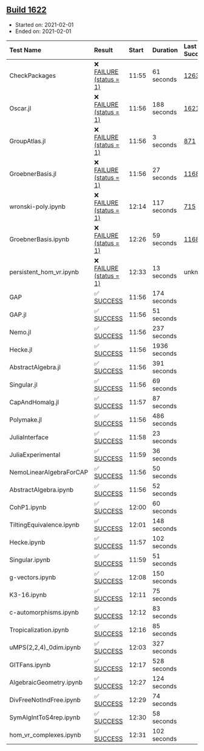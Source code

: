 ## [Build 1622](https://oscarci.mathematik.uni-kl.de/job/oscar-stable/1622/)

* Started on: 2021-02-01
* Ended on: 2021-02-01

| Test Name    | Result | Start | Duration | Last Success | First Failure |
|:-------------|:-------|:------|:---------|:-------------|:--------------|
| CheckPackages | ❌ [FAILURE (status = 1)](https://oscarci.mathematik.uni-kl.de/job/oscar-stable/1622/artifact/logs/build-1622/CheckPackages.log) | 11:55 | 61 seconds | [1263](https://oscarci.mathematik.uni-kl.de/job/oscar-stable/1263/) | [1264](https://oscarci.mathematik.uni-kl.de/job/oscar-stable/1264/) |
| Oscar.jl | ❌ [FAILURE (status = 1)](https://oscarci.mathematik.uni-kl.de/job/oscar-stable/1622/artifact/logs/build-1622/Oscar.jl.log) | 11:56 | 188 seconds | [1621](https://oscarci.mathematik.uni-kl.de/job/oscar-stable/1621/) | [1622](https://oscarci.mathematik.uni-kl.de/job/oscar-stable/1622/) |
| GroupAtlas.jl | ❌ [FAILURE (status = 1)](https://oscarci.mathematik.uni-kl.de/job/oscar-stable/1622/artifact/logs/build-1622/GroupAtlas.jl.log) | 11:56 | 3 seconds | [871](https://oscarci.mathematik.uni-kl.de/job/oscar-stable/871/) | [872](https://oscarci.mathematik.uni-kl.de/job/oscar-stable/872/) |
| GroebnerBasis.jl | ❌ [FAILURE (status = 1)](https://oscarci.mathematik.uni-kl.de/job/oscar-stable/1622/artifact/logs/build-1622/GroebnerBasis.jl.log) | 11:56 | 27 seconds | [1168](https://oscarci.mathematik.uni-kl.de/job/oscar-stable/1168/) | [1169](https://oscarci.mathematik.uni-kl.de/job/oscar-stable/1169/) |
| wronski-poly.ipynb | ❌ [FAILURE (status = 1)](https://oscarci.mathematik.uni-kl.de/job/oscar-stable/1622/artifact/logs/build-1622/wronski-poly.ipynb.log) | 12:14 | 117 seconds | [715](https://oscarci.mathematik.uni-kl.de/job/oscar-stable/715/) | [716](https://oscarci.mathematik.uni-kl.de/job/oscar-stable/716/) |
| GroebnerBasis.ipynb | ❌ [FAILURE (status = 1)](https://oscarci.mathematik.uni-kl.de/job/oscar-stable/1622/artifact/logs/build-1622/GroebnerBasis.ipynb.log) | 12:26 | 59 seconds | [1168](https://oscarci.mathematik.uni-kl.de/job/oscar-stable/1168/) | [1169](https://oscarci.mathematik.uni-kl.de/job/oscar-stable/1169/) |
| persistent_hom_vr.ipynb | ❌ [FAILURE (status = 1)](https://oscarci.mathematik.uni-kl.de/job/oscar-stable/1622/artifact/logs/build-1622/persistent_hom_vr.ipynb.log) | 12:33 | 13 seconds | unknown | unknown |
| GAP | ✅ [SUCCESS](https://oscarci.mathematik.uni-kl.de/job/oscar-stable/1622/artifact/logs/build-1622/GAP.log) | 11:56 | 174 seconds |  |  |
| GAP.jl | ✅ [SUCCESS](https://oscarci.mathematik.uni-kl.de/job/oscar-stable/1622/artifact/logs/build-1622/GAP.jl.log) | 11:56 | 51 seconds |  |  |
| Nemo.jl | ✅ [SUCCESS](https://oscarci.mathematik.uni-kl.de/job/oscar-stable/1622/artifact/logs/build-1622/Nemo.jl.log) | 11:56 | 237 seconds |  |  |
| Hecke.jl | ✅ [SUCCESS](https://oscarci.mathematik.uni-kl.de/job/oscar-stable/1622/artifact/logs/build-1622/Hecke.jl.log) | 11:56 | 1936 seconds |  |  |
| AbstractAlgebra.jl | ✅ [SUCCESS](https://oscarci.mathematik.uni-kl.de/job/oscar-stable/1622/artifact/logs/build-1622/AbstractAlgebra.jl.log) | 11:56 | 391 seconds |  |  |
| Singular.jl | ✅ [SUCCESS](https://oscarci.mathematik.uni-kl.de/job/oscar-stable/1622/artifact/logs/build-1622/Singular.jl.log) | 11:56 | 69 seconds |  |  |
| CapAndHomalg.jl | ✅ [SUCCESS](https://oscarci.mathematik.uni-kl.de/job/oscar-stable/1622/artifact/logs/build-1622/CapAndHomalg.jl.log) | 11:57 | 87 seconds |  |  |
| Polymake.jl | ✅ [SUCCESS](https://oscarci.mathematik.uni-kl.de/job/oscar-stable/1622/artifact/logs/build-1622/Polymake.jl.log) | 11:56 | 486 seconds |  |  |
| JuliaInterface | ✅ [SUCCESS](https://oscarci.mathematik.uni-kl.de/job/oscar-stable/1622/artifact/logs/build-1622/JuliaInterface.log) | 11:58 | 23 seconds |  |  |
| JuliaExperimental | ✅ [SUCCESS](https://oscarci.mathematik.uni-kl.de/job/oscar-stable/1622/artifact/logs/build-1622/JuliaExperimental.log) | 11:59 | 36 seconds |  |  |
| NemoLinearAlgebraForCAP | ✅ [SUCCESS](https://oscarci.mathematik.uni-kl.de/job/oscar-stable/1622/artifact/logs/build-1622/NemoLinearAlgebraForCAP.log) | 11:56 | 50 seconds |  |  |
| AbstractAlgebra.ipynb | ✅ [SUCCESS](https://oscarci.mathematik.uni-kl.de/job/oscar-stable/1622/artifact/logs/build-1622/AbstractAlgebra.ipynb.log) | 11:56 | 52 seconds |  |  |
| CohP1.ipynb | ✅ [SUCCESS](https://oscarci.mathematik.uni-kl.de/job/oscar-stable/1622/artifact/logs/build-1622/CohP1.ipynb.log) | 12:00 | 60 seconds |  |  |
| TiltingEquivalence.ipynb | ✅ [SUCCESS](https://oscarci.mathematik.uni-kl.de/job/oscar-stable/1622/artifact/logs/build-1622/TiltingEquivalence.ipynb.log) | 12:01 | 148 seconds |  |  |
| Hecke.ipynb | ✅ [SUCCESS](https://oscarci.mathematik.uni-kl.de/job/oscar-stable/1622/artifact/logs/build-1622/Hecke.ipynb.log) | 11:57 | 102 seconds |  |  |
| Singular.ipynb | ✅ [SUCCESS](https://oscarci.mathematik.uni-kl.de/job/oscar-stable/1622/artifact/logs/build-1622/Singular.ipynb.log) | 11:59 | 51 seconds |  |  |
| g-vectors.ipynb | ✅ [SUCCESS](https://oscarci.mathematik.uni-kl.de/job/oscar-stable/1622/artifact/logs/build-1622/g-vectors.ipynb.log) | 12:08 | 150 seconds |  |  |
| K3-16.ipynb | ✅ [SUCCESS](https://oscarci.mathematik.uni-kl.de/job/oscar-stable/1622/artifact/logs/build-1622/K3-16.ipynb.log) | 12:11 | 75 seconds |  |  |
| c-automorphisms.ipynb | ✅ [SUCCESS](https://oscarci.mathematik.uni-kl.de/job/oscar-stable/1622/artifact/logs/build-1622/c-automorphisms.ipynb.log) | 12:12 | 83 seconds |  |  |
| Tropicalization.ipynb | ✅ [SUCCESS](https://oscarci.mathematik.uni-kl.de/job/oscar-stable/1622/artifact/logs/build-1622/Tropicalization.ipynb.log) | 12:16 | 85 seconds |  |  |
| uMPS(2,2,4)_0dim.ipynb | ✅ [SUCCESS](https://oscarci.mathematik.uni-kl.de/job/oscar-stable/1622/artifact/logs/build-1622/uMPS-2-2-4-_0dim.ipynb.log) | 12:03 | 327 seconds |  |  |
| GITFans.ipynb | ✅ [SUCCESS](https://oscarci.mathematik.uni-kl.de/job/oscar-stable/1622/artifact/logs/build-1622/GITFans.ipynb.log) | 12:17 | 528 seconds |  |  |
| AlgebraicGeometry.ipynb | ✅ [SUCCESS](https://oscarci.mathematik.uni-kl.de/job/oscar-stable/1622/artifact/logs/build-1622/AlgebraicGeometry.ipynb.log) | 12:27 | 124 seconds |  |  |
| DivFreeNotIndFree.ipynb | ✅ [SUCCESS](https://oscarci.mathematik.uni-kl.de/job/oscar-stable/1622/artifact/logs/build-1622/DivFreeNotIndFree.ipynb.log) | 12:29 | 74 seconds |  |  |
| SymAlgIntToS4rep.ipynb | ✅ [SUCCESS](https://oscarci.mathematik.uni-kl.de/job/oscar-stable/1622/artifact/logs/build-1622/SymAlgIntToS4rep.ipynb.log) | 12:30 | 58 seconds |  |  |
| hom_vr_complexes.ipynb | ✅ [SUCCESS](https://oscarci.mathematik.uni-kl.de/job/oscar-stable/1622/artifact/logs/build-1622/hom_vr_complexes.ipynb.log) | 12:31 | 102 seconds |  |  |
